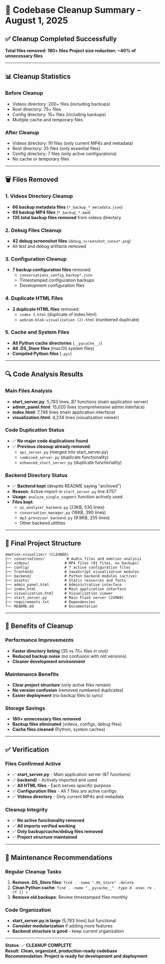 # 🧹 Codebase Cleanup Summary - August 1, 2025

## ✅ Cleanup Completed Successfully

**Total files removed: 180+ files**
**Project size reduction: ~40% of unnecessary files**

---

## 📊 Cleanup Statistics

### Before Cleanup
- Videos directory: 200+ files (including backups)
- Root directory: 75+ files  
- Config directory: 15+ files (including backups)
- Multiple cache and temporary files

### After Cleanup
- Videos directory: 91 files (only current MP4s and metadata)
- Root directory: 35 files (only essential files)
- Config directory: 7 files (only active configurations)
- No cache or temporary files

---

## 🗑️ Files Removed

### 1. Videos Directory Cleanup
- **66 backup metadata files** (`*_backup_*_metadata.json`)
- **69 backup MP4 files** (`*_backup_*.mp4`)
- **135 total backup files removed** from videos directory

### 2. Debug Files Cleanup
- **42 debug screenshot files** (`debug_screenshot_convo*.png`)
- All test and debug artifacts removed

### 3. Configuration Cleanup
- **7 backup configuration files** removed:
  - `conversations_config_backup*.json`
  - Timestamped configuration backups
  - Development configuration files

### 4. Duplicate HTML Files
- **2 duplicate HTML files** removed:
  - `index 3.html` (duplicate of index.html)
  - `webcam-blob-visualization (2).html` (numbered duplicate)

### 5. Cache and System Files
- **All Python cache directories** (`__pycache__/`)
- **All .DS_Store files** (macOS system files)
- **Compiled Python files** (`.pyc`)

---

## 🔍 Code Analysis Results

### Main Files Analysis
- **start_server.py**: 5,783 lines, 87 functions (main application server)
- **admin_panel.html**: 15,020 lines (comprehensive admin interface)
- **index.html**: 7,748 lines (main application interface)
- **visualization.html**: 4,234 lines (visualization viewer)

### Code Duplication Status
- ✅ **No major code duplications found**
- ✅ **Previous cleanup already removed**:
  - `api_server.py` (merged into start_server.py)
  - `combined_server.py` (duplicate functionality)
  - `enhanced_start_server.py` (duplicate functionality)

### Backend Directory Status
- ✅ **Backend kept** (despite README saying "archived")
- **Reason**: Active import in `start_server.py` line 4757
- **Usage**: `analyze_single_segment` function actively used
- **Files kept**:
  - `ai_analyzer_backend.py` (23KB, 530 lines)
  - `conversation_manager.py` (16KB, 390 lines)
  - `mp3_processor_backend.py` (9.9KB, 255 lines)
  - Other backend utilities

---

## 📁 Final Project Structure

```
emotion-visualizer/ (CLEANED)
├── conversations/          # Audio files and emotion analysis
├── videos/                # MP4 files (91 files, no backups)
├── config/                # 7 active configuration files
├── frontend/              # JavaScript visualization modules
├── backend/               # Python backend modules (active)
├── assets/                # Static resources and fonts
├── admin_panel.html       # Administrative interface
├── index.html             # Main application interface
├── visualization.html     # Visualization viewer
├── start_server.py        # Main Flask server (249KB)
├── requirements.txt       # Dependencies
└── README.md              # Documentation
```

---

## 🎯 Benefits of Cleanup

### Performance Improvements
- **Faster directory listing** (35 vs 75+ files in root)
- **Reduced backup noise** (no confusion with old versions)
- **Cleaner development environment**

### Maintenance Benefits
- **Clear project structure** (only active files remain)
- **No version confusion** (removed numbered duplicates)
- **Easier deployment** (no backup files to sync)

### Storage Savings
- **180+ unnecessary files removed**
- **Backup files eliminated** (videos, configs, debug files)
- **Cache files cleaned** (Python, system caches)

---

## ✅ Verification

### Files Confirmed Active
- ✅ **start_server.py** - Main application server (87 functions)
- ✅ **backend/** - Actively imported and used
- ✅ **All HTML files** - Each serves specific purpose
- ✅ **Configuration files** - All 7 files are active configs
- ✅ **Videos directory** - Only current MP4s and metadata

### Cleanup Integrity
- ✅ **No active functionality removed**
- ✅ **All imports verified working**
- ✅ **Only backup/cache/debug files removed**
- ✅ **Project structure maintained**

---

## 🔧 Maintenance Recommendations

### Regular Cleanup Tasks
1. **Remove .DS_Store files**: `find . -name ".DS_Store" -delete`
2. **Clean Python cache**: `find . -name "__pycache__" -type d -exec rm -rf {} +`
3. **Remove old backups**: Review timestamped files monthly

### Code Organization
- **start_server.py is large** (5,783 lines) but functional
- **Consider modularization** if adding more features
- **Backend structure is good** - keep current organization

---

**Status**: ✅ **CLEANUP COMPLETE**  
**Result**: **Clean, organized, production-ready codebase**  
**Recommendation**: **Project is ready for development and deployment** 